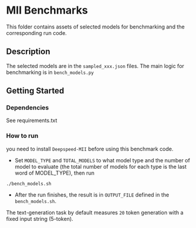 # MII Benchmarks

This folder contains assets of selected models for benchmarking and the corresponding run code.

## Description

The selected models are in the `sampled_xxx.json` files. The main logic for benchmarking is in `bench_models.py`

## Getting Started

### Dependencies

See requirements.txt

### How to run

you need to install `Deepspeed-MII` before using this benchmark code.


* Set `MODEL_TYPE` and `TOTAL_MODELS` to what model type and the number of model to evaluate (the total number of models for each type is the last word of MODEL_TYPE), then run

```
./bench_models.sh
```
* After the run finishes, the result is in `OUTPUT_FILE` defined in the `bench_models.sh`.

The text-generation task by default measures `20` token generation with a fixed input string (5-token).